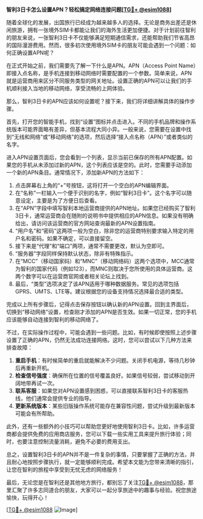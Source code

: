 **智利3日卡怎么设置APN？轻松搞定网络连接问题[[TG💪+ @esim1088](https://t.me/s/esim1088)]**

随着全球化的发展，出国旅行已经成为越来越多人的选择。无论是商务出差还是休闲旅游，拥有一张境外SIM卡都能让我们的海外生活更加便捷。对于计划前往智利的朋友来说，一张智利3日卡不仅能够满足短期通信需求，还能帮助我们节省高昂的国际漫游费用。然而，很多初次使用境外SIM卡的朋友可能会遇到一个问题：如何正确设置APN呢？

在正式开始之前，我们需要先了解一下什么是APN。APN（Access Point Name）即接入点名称，是手机连接到移动网络时需要配置的一个参数。简单来说，APN就是运营商用来区分不同服务类型的网关地址。设置正确的APN可以让我们的手机顺利接入当地的移动网络，享受流畅的上网体验。

那么，智利3日卡的APN应该如何设置呢？接下来，我们将详细讲解具体的操作步骤。

首先，打开您的智能手机，找到“设置”图标并点击进入。不同的手机品牌和操作系统版本可能界面略有差异，但基本流程大同小异。一般来说，您需要在设置中找到“无线和网络”或“移动网络”的选项，然后选择“接入点名称（APN）”或者类似的名字。

进入APN设置页面后，您会看到一个列表，显示当前已保存的所有APN配置。如果您的手机从未添加过新的APN，这个列表应该是空的。此时，您需要手动添加一个新的APN条目。通常情况下，添加新APN的方法如下：

1. 点击屏幕右上角的“+”号按钮，这将打开一个空白的APN编辑界面。
2. 在“名称”一栏输入一个便于识别的名字，例如“智利3日卡”。这个名字可以随意设定，主要是为了方便日后查看。
3. 在“APN”字段中填写智利本地运营商提供的APN地址。如果您已经购买了智利3日卡，通常运营商会在随附的说明书中提供相应的APN信息。如果没有明确给出，请访问该运营商的官方网站查询最新的APN设置指南。
4. “用户名”和“密码”这两项一般为空白，除非您的运营商特别要求输入特定的用户名和密码。如果不确定，可以直接留空。
5. 接下来是“代理”和“端口”两项，通常不需要更改，默认为空即可。
6. “服务器”字段同样保持默认状态，除非有特殊指示。
7. 在“MCC”（移动国家码）和“MNC”（移动网络码）这两个选项中，MCC通常为智利的国家代码（例如123），而MNC则取决于您所使用的具体运营商。这两个数字可以在运营商官网或者相关论坛上找到。
8. 最后，“类型”选项决定了该APN适用于哪种数据服务。常见的选项包括GPRS、UMTS、LTE等。建议根据您的设备支持情况选择最合适的类型。

完成以上所有步骤后，记得点击保存按钮以确认新的APN设置。回到主界面后，切换到“移动网络”设置，检查刚才添加的APN是否生效。如果一切正常，您的手机应该能够自动连接到智利的移动网络了。

不过，在实际操作过程中，可能会遇到一些问题。比如，有时候即使按照上述步骤设置了正确的APN，仍然无法成功连接网络。这时，您可以尝试以下几种方法来排查故障：

1. **重启手机**：有时候简单的重启就能解决不少问题。关闭手机电源，等待几秒钟后再重新开机。
2. **检查信号强度**：确保所在位置的信号覆盖良好。如果信号较弱，尝试移动到开阔地带再试一次。
3. **联系客服**：如果您对APN设置感到困惑，可以直接联系智利3日卡的客服热线，他们通常会提供专业的指导。
4. **更新系统版本**：某些旧版操作系统可能存在兼容性问题，尝试升级到最新版本可能会有所帮助。

此外，还有一些额外的小技巧可以帮助您更好地使用智利3日卡。比如，许多运营商都会提供免费的应用商店服务，您可以下载一些实用工具来提升旅行体验；同时，也要注意控制流量消耗，避免不必要的费用支出。

总之，设置智利3日卡的APN并不是一件复杂的事情，只要掌握了正确的方法，并且耐心地按照步骤执行，就一定能够顺利完成。希望本文能为您带来清晰的指引，让您在智利的旅程中享受到无忧无虑的网络服务！

最后，无论您是在智利还是其他地方旅行，都别忘了关注[TG💪+ @esim1088](https://t.me/s/esim1088)，那里汇聚了许多志同道合的朋友，大家可以一起分享旅途中的趣事与经验。祝您旅途愉快，玩得开心！

[[TG💪+ @esim1088](https://t.me/s/esim1088) ![Image](https://i.postimg.cc/4NQfJmqS/Snipaste-2025-05-13-00-14-12.png)]
